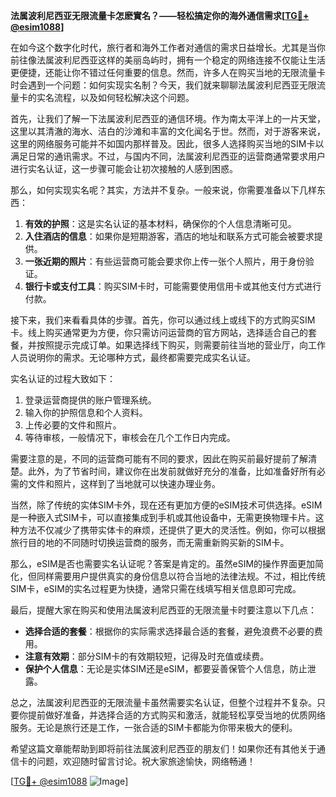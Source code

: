 **法属波利尼西亚无限流量卡怎麽實名？——轻松搞定你的海外通信需求[[TG💪+ @esim1088](https://t.me/s/esim1088)]**

在如今这个数字化时代，旅行者和海外工作者对通信的需求日益增长。尤其是当你前往像法属波利尼西亚这样的美丽岛屿时，拥有一个稳定的网络连接不仅能让生活更便捷，还能让你不错过任何重要的信息。然而，许多人在购买当地的无限流量卡时会遇到一个问题：如何实现实名制？今天，我们就来聊聊法属波利尼西亚无限流量卡的实名流程，以及如何轻松解决这个问题。

首先，让我们了解一下法属波利尼西亚的通信环境。作为南太平洋上的一片天堂，这里以其清澈的海水、洁白的沙滩和丰富的文化闻名于世。然而，对于游客来说，这里的网络服务可能并不如国内那样普及。因此，很多人选择购买当地的SIM卡以满足日常的通讯需求。不过，与国内不同，法属波利尼西亚的运营商通常要求用户进行实名认证，这一步骤可能会让初次接触的人感到困惑。

那么，如何实现实名呢？其实，方法并不复杂。一般来说，你需要准备以下几样东西：

1. **有效的护照**：这是实名认证的基本材料，确保你的个人信息清晰可见。
2. **入住酒店的信息**：如果你是短期游客，酒店的地址和联系方式可能会被要求提供。
3. **一张近期的照片**：有些运营商可能会要求你上传一张个人照片，用于身份验证。
4. **银行卡或支付工具**：购买SIM卡时，可能需要使用信用卡或其他支付方式进行付款。

接下来，我们来看看具体的步骤。首先，你可以通过线上或线下的方式购买SIM卡。线上购买通常更为方便，你只需访问运营商的官方网站，选择适合自己的套餐，并按照提示完成订单。如果选择线下购买，则需要前往当地的营业厅，向工作人员说明你的需求。无论哪种方式，最终都需要完成实名认证。

实名认证的过程大致如下：

1. 登录运营商提供的账户管理系统。
2. 输入你的护照信息和个人资料。
3. 上传必要的文件和照片。
4. 等待审核，一般情况下，审核会在几个工作日内完成。

需要注意的是，不同的运营商可能有不同的要求，因此在购买前最好提前了解清楚。此外，为了节省时间，建议你在出发前就做好充分的准备，比如准备好所有必需的文件和照片，这样到了当地就可以快速办理业务。

当然，除了传统的实体SIM卡外，现在还有更加方便的eSIM技术可供选择。eSIM是一种嵌入式SIM卡，可以直接集成到手机或其他设备中，无需更换物理卡片。这种方法不仅减少了携带实体卡的麻烦，还提供了更大的灵活性。例如，你可以根据旅行目的地的不同随时切换运营商的服务，而无需重新购买新的SIM卡。

那么，eSIM是否也需要实名认证呢？答案是肯定的。虽然eSIM的操作界面更加简化，但同样需要用户提供真实的身份信息以符合当地的法律法规。不过，相比传统SIM卡，eSIM的实名过程更为快捷，通常只需在线填写相关信息即可完成。

最后，提醒大家在购买和使用法属波利尼西亚的无限流量卡时要注意以下几点：

- **选择合适的套餐**：根据你的实际需求选择最合适的套餐，避免浪费不必要的费用。
- **注意有效期**：部分SIM卡的有效期较短，记得及时充值或续费。
- **保护个人信息**：无论是实体SIM还是eSIM，都要妥善保管个人信息，防止泄露。

总之，法属波利尼西亚的无限流量卡虽然需要实名认证，但整个过程并不复杂。只要你提前做好准备，并选择合适的方式购买和激活，就能轻松享受当地的优质网络服务。无论是旅行还是工作，一张合适的SIM卡都能为你带来极大的便利。

希望这篇文章能帮助到即将前往法属波利尼西亚的朋友们！如果你还有其他关于通信卡的问题，欢迎随时留言讨论。祝大家旅途愉快，网络畅通！

[[TG💪+ @esim1088](https://t.me/s/esim1088) ![Image](https://i.postimg.cc/4NQfJmqS/Snipaste-2025-05-13-00-14-12.png)]